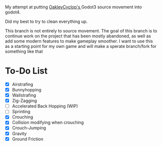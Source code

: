 My attempt at putting [OakleyCyclop's ](https://github.com/OakleyCyclops/GodotSourceEngineMovement) Godot3 source movement into godot4.

Did my best to try to clean everything up.

This branch is not entirely to source movement. The goal of this branch is to continue work on the project that has been mostly abandoned, as well as add some modern features to make gameplay smoother. I want to use this as a starting point for my own game and will make a sperate branch/fork for something like that

# To-Do List
- [x] Airstrafing
- [x] Bunnyhopping
- [x] Wallstrafing
- [x] Zig-Zagging
- [ ] Accelerated Back Hopping (WIP)
- [ ] Sprinting
- [x] Crouching
- [x] Collision modifying when crouching
- [x] Crouch-Jumping
- [x] Gravity
- [x] Ground Friction
